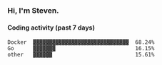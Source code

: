 ### Hi, I'm Steven.

#### Coding activity (past 7 days)
```
Docker  ▓▓▓▓▓▓▓▓▓▓▓▓▓▓▓▓▓▓▓▓▓▓▓▓▓▓▓▓▓▓  68.24%
Go      ▓▓▓▓▓▓▓                         16.15%
other   ▓▓▓▓▓▓                          15.61%
```
